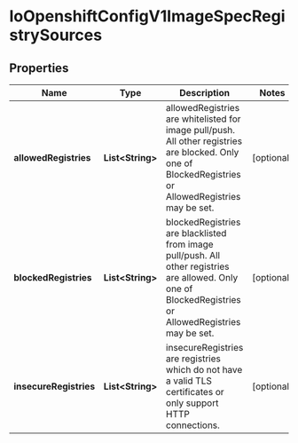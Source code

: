 
# IoOpenshiftConfigV1ImageSpecRegistrySources

## Properties
Name | Type | Description | Notes
------------ | ------------- | ------------- | -------------
**allowedRegistries** | **List&lt;String&gt;** | allowedRegistries are whitelisted for image pull/push. All other registries are blocked.   Only one of BlockedRegistries or AllowedRegistries may be set. |  [optional]
**blockedRegistries** | **List&lt;String&gt;** | blockedRegistries are blacklisted from image pull/push. All other registries are allowed.   Only one of BlockedRegistries or AllowedRegistries may be set. |  [optional]
**insecureRegistries** | **List&lt;String&gt;** | insecureRegistries are registries which do not have a valid TLS certificates or only support HTTP connections. |  [optional]



